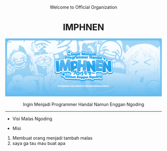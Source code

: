 <div align=center>
  <p>Welcome to Official Organization</p>
</div>
<h1 align=center>IMPHNEN</h1>

![banner](./banner.png)
<div align=center>
  <p>Ingin Menjadi Programmer Handal Namun Enggan Ngoding</p>
  <hr>
</div>

- Visi
Malas Ngoding

- Misi
1. Membuat orang menjadi tambah malas
1. saya ga tau mau buat apa
